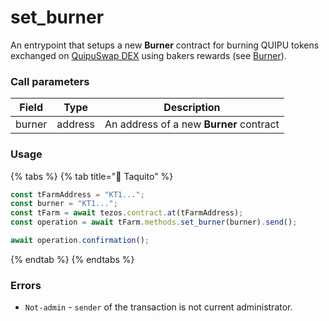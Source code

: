 # set\_burner

An entrypoint that setups a new **Burner** contract for burning QUIPU tokens exchanged on [QuipuSwap DEX](https://quipuswap.com/swap/tez-KT193D4vozYnhGJQVtw7CoxxqphqUEEwK6Vb\_0) using bakers rewards (see [Burner](../../../burner-contract/)).

### Call parameters

| Field  | Type    | Description                             |
| ------ | ------- | --------------------------------------- |
| burner | address | An address of a new **Burner** contract |

### Usage

{% tabs %}
{% tab title="🌮 Taquito" %}
```javascript
const tFarmAddress = "KT1...";
const burner = "KT1...";
const tFarm = await tezos.contract.at(tFarmAddress);
const operation = await tFarm.methods.set_burner(burner).send();

await operation.confirmation();
```
{% endtab %}
{% endtabs %}

### Errors

* `Not-admin` - `sender` of the transaction is not current administrator.
